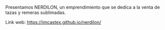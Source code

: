 Presentamos NERDILON, un emprendimiento que se dedica a la venta de tazas y remeras sublimadas.

Link web: https://jmcastex.github.io/nerdilon/
